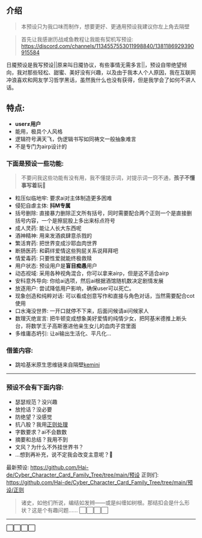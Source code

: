 ## 介绍

> 本预设只为我口味而制作，想要更好、更通用预设我建议你左上角去隔壁

> 首先让我感谢历战咸鱼教程让我能有契机写预设: https://discord.com/channels/1134557553011998840/1381186929390915584

日魇预设是我写预设||原来叫日魇协议，有些事情无需多言||，预设自带绝望倾向，我对那些轻松、甜蜜、美好没有兴趣，以及由于我本人个人原因，我在互联网冲浪喜欢和网友学习哲学黑话，虽然我什么也没有获得，但是我学会了如何不讲人话。
## 特点: 
- **user≠用户**
- 能用，极具个人风格
- 逻辑符号满天飞，伪逻辑书写如同祷文一般抽象难言
- 不是专门为airp设计的
### 下面是预设一些功能: 

> 不要问我这些功能有没有用，我不懂提示词，对提示词一窍不通，**孩子不懂事写着玩🤣**

- 粒压似临地牢: 要求ai对主体制造更多困难
- 侵犯自虐主体: **抖M专属**
- 括号删除: 直接暴力删除正文所有括号，同时需要配合两个正则一个是直接删括号内容，一个是擦屁股上多出来标点符号
- 成人灵药: 能让人长大东西呢
- 酒神精神: 用来发酒疯肆意杀戮的
- 繁活育药: 把世界变成沙耶血肉世界
- 断肠医药: 和羁绊爱情这些狗屁关系说拜拜吧
- 情爱毒药: 只要性爱就能终极救赎
- 用户状态: 预设用户是**盲目痴愚**用户
- 动态视域: 采用各种视角混合，你可以拿来airp，但是这不适合airp
- 安科意外导向: 你给ai选项，然后ai根据酒馆随机数决定剧情发展
- 放逐用户: 尝试降低用户影响，确保user可以死亡。
- 现象创造和纯粹对话: 可以看成创意写作和直接与角色对话，当然需要配合cot使用
- 口水淹没世界: 一开口就停不下来，后面问候请ai问候家人
- 数理灭绝宣言: 把牛顿变成想象美好爱情的纯情少女，把阿基米德推上断头台，将数学王子高斯塞进他亲生女儿的血肉子宫里面
- 多维庸态坍引: 让ai输出生活化、平凡化...


### 借鉴内容: 
- 跳哈基米原生思维链来自隔壁[kemini](https://discord.com/channels/1134557553011998840/1339853575295209482)
--- 

### 预设不会有下面内容: 
- 瑟瑟规范？没兴趣
- 放抢话？没必要
- 防绝望？没感觉
- 抗八股？我用[正则处理](https://discord.com/channels/1291925535324110879/1368365317742526634)
- 字数要求？ai不会数数
- 摘要和总结？我用不到
- 文风？为什么不外挂世界书？
- ...想到再补充，说不定我会改变主意呢？🤣

最新预设: https://github.com/Hai-de/Cyber_Character_Card_Family_Tree/tree/main/预设
正则们: https://github.com/Hai-de/Cyber_Character_Card_Family_Tree/tree/main/预设/正则


> 诸史，如他们所说，编结如发辫——或是纠缠如树根。那结扣会是什么形状？这是个有趣问题……
⬜⬜⬜⬜
---
⬜⬜⬜⬜